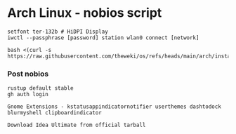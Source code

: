 # Arch Linux - nobios script

    setfont ter-132b # HiDPI Display
    iwctl --passphrase [password] station wlan0 connect [network]
    
    bash <(curl -s https://raw.githubusercontent.com/theweki/os/refs/heads/main/arch/install/nobios.sh)

### Post nobios

    rustup default stable
    gh auth login

    Gnome Extensions - kstatusappindicatornotifier userthemes dashtodock blurmyshell clipboardindicator

    Download Idea Ultimate from official tarball

